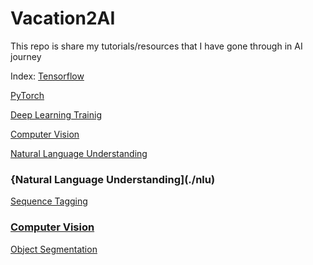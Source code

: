 # Vacation2AI
This repo is share my tutorials/resources that I have gone through in AI journey

Index:
[Tensorflow](./tensorflow/Tensorflow_Digit_Classifier.ipynb)

[PyTorch](./pytorch/PyTorch_Fashion_Classifier.ipynb)

[Deep Learning Trainig](https://arxiv.org/pdf/1206.5533.pdf)

[Computer Vision](#ComputerVision)

[Natural Language Understanding](#NaturalLanguageUnderstanding)

### {Natural Language Understanding](./nlu)
[Sequence Tagging](./nlu/#SequenceTagging)

### [Computer Vision](./cv)
[Object Segmentation](./cv/#ObjectSegmentation)
